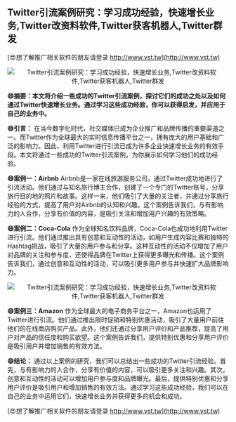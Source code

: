 ## **Twitter引流案例研究：学习成功经验，快速增长业务,Twitter改资料软件,Twitter获客机器人,Twitter群发**

[😍想了解推广相关软件的朋友请登录 http://www.vst.tw](http://www.vst.tw)

 <center><img src="https://vst.tw/MP4/tuiguang/png/2.png" alt="Twitter引流案例研究：学习成功经验，快速增长业务,Twitter改资料软件,Twitter获客机器人,Twitter群发"></center>

**😄摘要：本文将介绍一些成功的Twitter引流案例，探讨它们的成功之处以及如何通过Twitter快速增长业务。通过学习这些成功经验，你可以获得启发，并应用于自己的业务中。**

**😄引言：**
在当今数字化时代，社交媒体已成为企业推广和品牌传播的重要渠道之一。而Twitter作为全球最大的实时信息传播平台之一，拥有庞大的用户基础和广泛的影响力。因此，利用Twitter进行引流已成为许多企业快速增长业务的有效手段。本文将通过一些成功的Twitter引流案例，为你展示如何学习他们的成功经验。

**😄案例一：Airbnb**
Airbnb是一家在线旅游服务公司，通过Twitter成功地进行了引流活动。他们通过与知名旅行博主合作，创建了一个专门的Twitter账号，分享旅行目的地的照片和故事。这样一来，他们吸引了大量的关注者，并通过分享旅行经验的方式，提高了用户对Airbnb的认知和兴趣。这个案例告诉我们，与有影响力的人合作，分享有价值的内容，是吸引关注和增加用户兴趣的有效策略。

**😄案例二：Coca-Cola**
作为全球知名饮料品牌，Coca-Cola也成功地利用Twitter进行引流。他们通过推出具有创意和互动性的活动，如用户生成内容比赛和独特的Hashtag挑战，吸引了大量的用户参与和分享。这种互动性的活动不仅增加了用户对品牌的关注和参与度，还使得品牌在Twitter上获得更多曝光和传播。这个案例告诉我们，通过创意和互动性的活动，可以吸引更多用户参与并快速扩大品牌影响力。

 <center><img src="https://vst.tw/MP4/tuiguang/png/7.png" alt="Twitter引流案例研究：学习成功经验，快速增长业务,Twitter改资料软件,Twitter获客机器人,Twitter群发"></center>

**😄案例三：Amazon**
作为全球最大的电子商务平台之一，Amazon也运用了Twitter进行引流。他们通过推出限时促销和特别优惠活动，吸引了大量用户前往他们的在线商店购买产品。此外，他们还通过分享用户评价和产品推荐，提高了用户对产品的信任度和购买欲望。这个案例告诉我们，提供特别优惠和分享用户评价是吸引用户并增加销售的有效方法。

**😄结论：**
通过以上案例的研究，我们可以总结出一些成功的Twitter引流经验。首先，与有影响力的人合作，分享有价值的内容，可以吸引更多关注和兴趣。其次，创意和互动性的活动可以增加用户参与度和品牌曝光。最后，提供特别优惠和分享用户评价是吸引用户和增加销售的有效方法。通过学习这些成功经验，我们可以在自己的业务中运用它们，快速增长业务并获得更多的机会和成功。

[😍想了解推广相关软件的朋友请登录 http://www.vst.tw](http://www.vst.tw)



